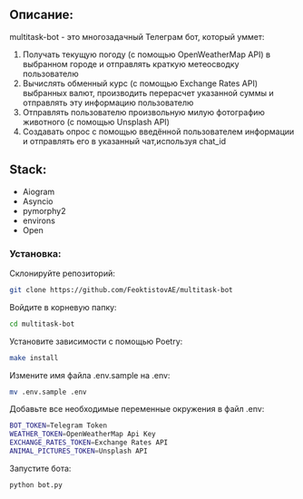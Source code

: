 ## Описание:

multitask-bot - это многозадачный Телеграм бот, который уммет:

1. Получать текущую погоду (c помощью OpenWeatherMap API) в выбранном городе
и отправлять краткую метеосводку пользователю
2. Вычислять обменный курс (с помощью Exchange Rates API) выбранных валют,
производить перерасчет указанной суммы и отправлять эту информацию пользователю
3. Отправлять пользователю произвольную милую фотографию животного
(с помощью Unsplash API)
4. Создавать опрос с помощью введённой пользователем информации и отправлять его
в указанный чат,используя chat_id 

## Stack:

* Aiogram
* Asyncio
* pymorphy2
* environs
* Open

### Установка:

Склонируйте репозиторий:
```bash
git clone https://github.com/FeoktistovAE/multitask-bot
```

Войдите в корневую папку:
```bash
cd multitask-bot
```

Установите зависимости c помощью Poetry:
```bash
make install
```

Измените имя файла .env.sample на .env:
```bash
mv .env.sample .env
```

Добавьте все необходимые переменные окружения в файл .env:
```bash
BOT_TOKEN=Telegram Token
WEATHER_TOKEN=OpenWeatherMap Api Key
EXCHANGE_RATES_TOKEN=Exchange Rates API
ANIMAL_PICTURES_TOKEN=Unsplash API
```

Запустите бота:
```bash
python bot.py
```




